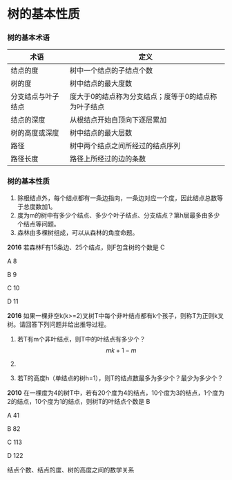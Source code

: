 # 树的基本性质

### 树的基本术语

| 术语               | 定义                                                 |
| ------------------ | ---------------------------------------------------- |
| 结点的度           | 树中一个结点的子结点个数                             |
| 树的度             | 树中结点的最大度数                                   |
| 分支结点与叶子结点 | 度大于0的结点称为分支结点；度等于0的结点称为叶子结点 |
| 结点的深度         | 从根结点开始自顶向下逐层累加                         |
| 树的高度或深度     | 树中结点的最大层数                                   |
| 路径               | 树中两个结点之间所经过的结点序列                     |
| 路径长度           | 路径上所经过的边的条数                               |

### 树的基本性质

1. 除根结点外，每个结点都有一条边指向，一条边对应一个度，因此结点总数等于总度数加1。
2. 度为m的树中有多少个结点、多少个叶子结点、分支结点？第h层最多由多少个结点等问题。
3. 森林由多棵树组成，可以从森林的角度命题。

**2016** 若森林F有15条边、25个结点，则F包含树的个数是 C

A 8

B 9

C 10

D 11

**2016** 如果一棵非空k(k>=2)叉树T中每个非叶结点都有k个孩子，则称T为正则k叉树。请回答下列问题并给出推导过程。

1. 若T有m个非叶结点，则T中的叶结点有多少个？
   $$
   mk+1-m
   $$

2. 

2. 若T的高度h（单结点的树h=1），则T的结点数最多为多少个？最少为多少个？

**2010** 在一棵度为4的树T中，若有20个度为4的结点，10个度为3的结点，1个度为2的结点，10个度为1的结点，则树T的叶结点个数是 B

A 41

B 82

C 113

D 122 

结点个数、结点的度、树的高度之间的数学关系